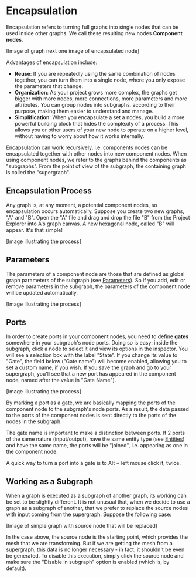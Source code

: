 # Encapsulation

Encapsulation refers to turning full graphs into single nodes that can be used inside other graphs. We call these resulting new nodes **Component nodes**.

[Image of graph next one image of encapsulated node]

Advantages of encapsulation include:
* **Reuse**: If you are repeatedly using the same combination of nodes together, you can turn them into a single node, where you only expose the parameters that change.
* **Organization**: As your project grows more complex, the graphs get bigger with more nodes, more connections, more parameters and more attributes. You can group nodes into subgraphs, according to their purpose, making them easier to understand and manage.
* **Simplification**: When you encapsulate a set a nodes, you build a more powerful building block that hides the complexity of a process. This allows you or other users of your new node to operate on a higher level, without having to worry about how it works internally.

Encapsulation can work recursively, i.e. components nodes can be encapsulated together with other nodes into new component nodes. When using component nodes, we refer to the graphs behind the components as "subgraphs". From the point of view of the subgraph, the containing graph is called the "supergraph".

## Encapsulation Process

Any graph is, at any moment, a potential component nodes, so encapsulation occurs automatically. Suppose you create two new graphs, "A" and "B". Open the "A" file and drag and drop the file "B" from the Project Explorer into A's graph canvas. A new hexagonal node, called "B" will appear. It's that simple! 

[Image illustrating the process]

## Parameters

The parameters of a component node are those that are defined as global graph parameters of the subgraph (see [Parameters](Parameters)). So if you add, edit or remove parameters in the subgraph, the parameters of the component node will be updated automatically.

[Image illustrating the process]

## Ports

In order to create ports in your component nodes, you need to define **gates** somewhere in your subgraph's node ports. Doing so is easy: inside the subgraph, click a node to select it and view its options in the inspector. You will see a selection box with the label "State". If you change its value to "Gate", the field below ("Gate name") will become enabled, allowing you to set a custom name, if you wish. If you save the graph and go to your supergraph, you'll see that a new port has appeared in the component node, named after the value in "Gate Name").

[Image illustrating the process]

By marking a port as a gate, we are basically mapping the ports of the component node to the subgraph's node ports. As a result, the data passed to the ports of the component nodes is sent directly to the ports of the nodes in the subgraph.

The gate name is important to make a distinction between ports. If 2 ports of the same nature (input/output), have the same entity type (see [Entities](Entities)) and have the same name, the ports will be "joined", i.e. appearing as one in the component node.

A quick way to turn a port into a gate is to Alt + left mouse click it, twice.

## Working as a Subgraph

When a graph is executed as a subgraph of another graph, its working can be set to be slightly different. It is not unusual that, when we decide to use a graph as a subgraph of another, that we prefer to replace the source nodes with input coming from the supergraph. Suppose the following case:

[Image of simple graph with source node that will be replaced]

In the case above, the source node is the starting point, which provides the mesh that we are transforming. But if we are getting the mesh from a supergraph, this data is no longer necessary - in fact, it shouldn't be even be generated. To disable this execution, simply click the source node and make sure the "Disable in subgraph" option is enabled (which is, by default).